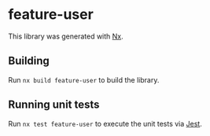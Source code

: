 # feature-user

This library was generated with [Nx](https://nx.dev).

## Building

Run `nx build feature-user` to build the library.

## Running unit tests

Run `nx test feature-user` to execute the unit tests via [Jest](https://jestjs.io).
